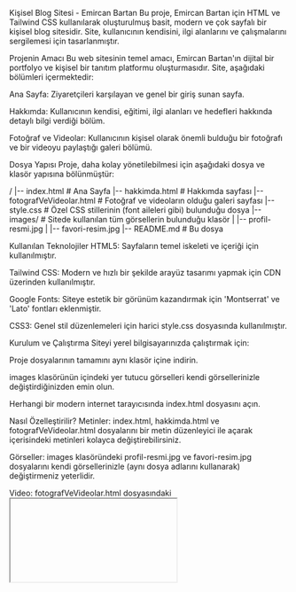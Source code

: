 Kişisel Blog Sitesi - Emircan Bartan
Bu proje, Emircan Bartan için HTML ve Tailwind CSS kullanılarak oluşturulmuş basit, modern ve çok sayfalı bir kişisel blog sitesidir. Site, kullanıcının kendisini, ilgi alanlarını ve çalışmalarını sergilemesi için tasarlanmıştır.

Projenin Amacı
Bu web sitesinin temel amacı, Emircan Bartan'ın dijital bir portfolyo ve kişisel bir tanıtım platformu oluşturmasıdır. Site, aşağıdaki bölümleri içermektedir:

Ana Sayfa: Ziyaretçileri karşılayan ve genel bir giriş sunan sayfa.

Hakkımda: Kullanıcının kendisi, eğitimi, ilgi alanları ve hedefleri hakkında detaylı bilgi verdiği bölüm.

Fotoğraf ve Videolar: Kullanıcının kişisel olarak önemli bulduğu bir fotoğrafı ve bir videoyu paylaştığı galeri bölümü.

Dosya Yapısı
Proje, daha kolay yönetilebilmesi için aşağıdaki dosya ve klasör yapısına bölünmüştür:

/
|-- index.html              # Ana Sayfa
|-- hakkimda.html           # Hakkımda sayfası
|-- fotografVeVideolar.html # Fotoğraf ve videoların olduğu galeri sayfası
|-- style.css               # Özel CSS stillerinin (font aileleri gibi) bulunduğu dosya
|-- images/                 # Sitede kullanılan tüm görsellerin bulunduğu klasör
|   |-- profil-resmi.jpg
|   |-- favori-resim.jpg
|-- README.md               # Bu dosya

Kullanılan Teknolojiler
HTML5: Sayfaların temel iskeleti ve içeriği için kullanılmıştır.

Tailwind CSS: Modern ve hızlı bir şekilde arayüz tasarımı yapmak için CDN üzerinden kullanılmıştır.

Google Fonts: Siteye estetik bir görünüm kazandırmak için 'Montserrat' ve 'Lato' fontları eklenmiştir.

CSS3: Genel stil düzenlemeleri için harici style.css dosyasında kullanılmıştır.

Kurulum ve Çalıştırma
Siteyi yerel bilgisayarınızda çalıştırmak için:

Proje dosyalarının tamamını aynı klasör içine indirin.

images klasörünün içindeki yer tutucu görselleri kendi görsellerinizle değiştirdiğinizden emin olun.

Herhangi bir modern internet tarayıcısında index.html dosyasını açın.

Nasıl Özelleştirilir?
Metinler: index.html, hakkimda.html ve fotografVeVideolar.html dosyalarını bir metin düzenleyici ile açarak içerisindeki metinleri kolayca değiştirebilirsiniz.

Görseller: images klasöründeki profil-resmi.jpg ve favori-resim.jpg dosyalarını kendi görsellerinizle (aynı dosya adlarını kullanarak) değiştirmeniz yeterlidir.

Video: fotografVeVideolar.html dosyasındaki <iframe> etiketinin src özelliğini, eklemek istediğiniz YouTube videosunun "Yerleştirme (Embed)" linki ile güncelleyin.